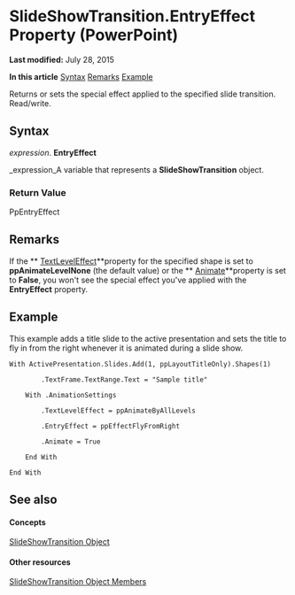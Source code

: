 
# SlideShowTransition.EntryEffect Property (PowerPoint)

 **Last modified:** July 28, 2015

 **In this article**
 [Syntax](#sectionSection0)
 [Remarks](#sectionSection1)
 [Example](#sectionSection2)


Returns or sets the special effect applied to the specified slide transition. Read/write.


## Syntax
<a name="sectionSection0"> </a>

 _expression_. **EntryEffect**

 _expression_A variable that represents a  **SlideShowTransition** object.


### Return Value

PpEntryEffect


## Remarks
<a name="sectionSection1"> </a>

If the  ** [TextLevelEffect](008e3db2-2d22-5218-c312-663f0106adc6.md)**property for the specified shape is set to  **ppAnimateLevelNone** (the default value) or the ** [Animate](7434630f-3c73-4261-36f7-a26d45e9df11.md)**property is set to  **False**, you won't see the special effect you've applied with the  **EntryEffect** property.


## Example
<a name="sectionSection2"> </a>

This example adds a title slide to the active presentation and sets the title to fly in from the right whenever it is animated during a slide show.


```
With ActivePresentation.Slides.Add(1, ppLayoutTitleOnly).Shapes(1)

        .TextFrame.TextRange.Text = "Sample title"

    With .AnimationSettings

        .TextLevelEffect = ppAnimateByAllLevels

        .EntryEffect = ppEffectFlyFromRight

        .Animate = True

    End With

End With
```


## See also
<a name="sectionSection2"> </a>


#### Concepts


 [SlideShowTransition Object](60707d0d-62a8-0366-c22f-c5c5635fd762.md)
#### Other resources


 [SlideShowTransition Object Members](38c7de3f-ed1d-c01b-8b64-e60475c9ad2a.md)
